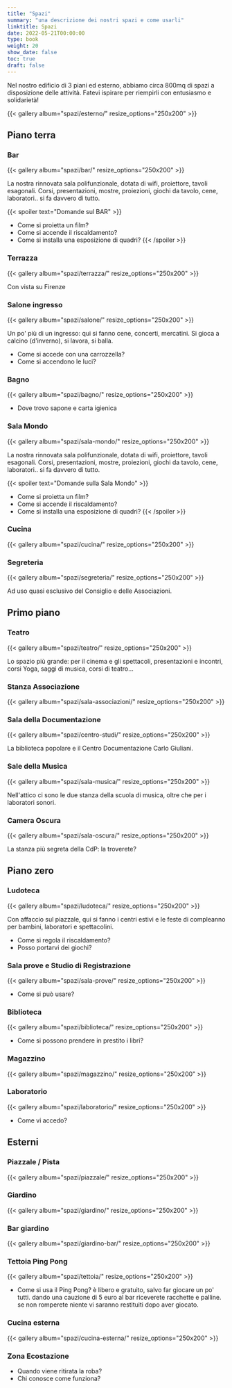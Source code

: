 ```yaml
---
title: "Spazi"
summary: "una descrizione dei nostri spazi e come usarli"
linktitle: Spazi
date: 2022-05-21T00:00:00
type: book
weight: 20
show_date: false
toc: true
draft: false
---
```


Nel nostro edificio di 3 piani ed esterno, abbiamo circa 800mq di spazi a disposizione delle attività. Fatevi ispirare per riempirli con entusiasmo e solidarietà!

{{< gallery album="spazi/esterno/" resize_options="250x200" >}}

## Piano terra

### Bar
{{< gallery album="spazi/bar/" resize_options="250x200" >}}

La nostra rinnovata sala polifunzionale, dotata di wifi, proiettore, tavoli esagonali. Corsi, presentazioni, mostre, proiezioni, giochi da tavolo, cene, laboratori.. si fa davvero di tutto.

{{< spoiler text="Domande sul BAR" >}}
- Come si proietta un film?
- Come si accende il riscaldamento?
- Come si installa una esposizione di quadri?
{{< /spoiler >}}


### Terrazza
{{< gallery album="spazi/terrazza/" resize_options="250x200" >}}

Con vista su Firenze

### Salone ingresso
{{< gallery album="spazi/salone/" resize_options="250x200" >}}


Un po' più di un ingresso: qui si fanno cene, concerti, mercatini. Si gioca a calcino (d'inverno), si lavora, si balla.

- Come si accede con una carrozzella?
- Come si accendono le luci?

### Bagno
{{< gallery album="spazi/bagno/" resize_options="250x200" >}}

- Dove trovo sapone e carta igienica

### Sala Mondo

{{< gallery album="spazi/sala-mondo/" resize_options="250x200" >}}

La nostra rinnovata sala polifunzionale, dotata di wifi, proiettore, tavoli esagonali. Corsi, presentazioni, mostre, proiezioni, giochi da tavolo, cene, laboratori.. si fa davvero di tutto.

{{< spoiler text="Domande sulla Sala Mondo" >}}
- Come si proietta un film?
- Come si accende il riscaldamento?
- Come si installa una esposizione di quadri?
{{< /spoiler >}}

### Cucina
{{< gallery album="spazi/cucina/" resize_options="250x200" >}}


### Segreteria
{{< gallery album="spazi/segreteria/" resize_options="250x200" >}}

Ad uso quasi esclusivo del Consiglio e delle Associazioni.

## Primo piano

### Teatro
{{< gallery album="spazi/teatro/" resize_options="250x200" >}}

Lo spazio più grande: per il cinema e gli spettacoli, presentazioni e incontri, corsi Yoga, saggi di musica, corsi di teatro...

### Stanza Associazione
{{< gallery album="spazi/sala-associazioni/" resize_options="250x200" >}}

### Sala della Documentazione
{{< gallery album="spazi/centro-studi/" resize_options="250x200" >}}

La biblioteca popolare e il Centro Documentazione Carlo Giuliani.

### Sale della Musica
{{< gallery album="spazi/sala-musica/" resize_options="250x200" >}}

Nell'attico ci sono le due stanza della scuola di musica, oltre che per i laboratori sonori.

### Camera Oscura
{{< gallery album="spazi/sala-oscura/" resize_options="250x200" >}}

La stanza più segreta della CdP: la troverete?

## Piano zero

### Ludoteca
{{< gallery album="spazi/ludoteca/" resize_options="250x200" >}}

Con affaccio sul piazzale, qui si fanno i centri estivi e le feste di compleanno per bambini, laboratori e spettacolini.

- Come si regola il riscaldamento?
- Posso portarvi dei giochi?

### Sala prove e Studio di Registrazione
{{< gallery album="spazi/sala-prove/" resize_options="250x200" >}}

- Come si può usare?

### Biblioteca
{{< gallery album="spazi/biblioteca/" resize_options="250x200" >}}

- Come si possono prendere in prestito i libri?
  
### Magazzino
{{< gallery album="spazi/magazzino/" resize_options="250x200" >}}

### Laboratorio
{{< gallery album="spazi/laboratorio/" resize_options="250x200" >}}

- Come vi accedo?

## Esterni

### Piazzale / Pista
{{< gallery album="spazi/piazzale/" resize_options="250x200" >}}

### Giardino
{{< gallery album="spazi/giardino/" resize_options="250x200" >}}

### Bar giardino
{{< gallery album="spazi/giardino-bar/" resize_options="250x200" >}}

### Tettoia Ping Pong
{{< gallery album="spazi/tettoia/" resize_options="250x200" >}}

- Come si usa il Ping Pong?
è libero e gratuito, salvo far giocare un po' tutti.
dando una cauzione di 5 euro al bar riceverete racchette e palline.
se non romperete niente vi saranno restituiti dopo aver giocato.

### Cucina esterna
{{< gallery album="spazi/cucina-esterna/" resize_options="250x200" >}}

### Zona Ecostazione
- Quando viene ritirata la roba?
- Chi conosce come funziona?

